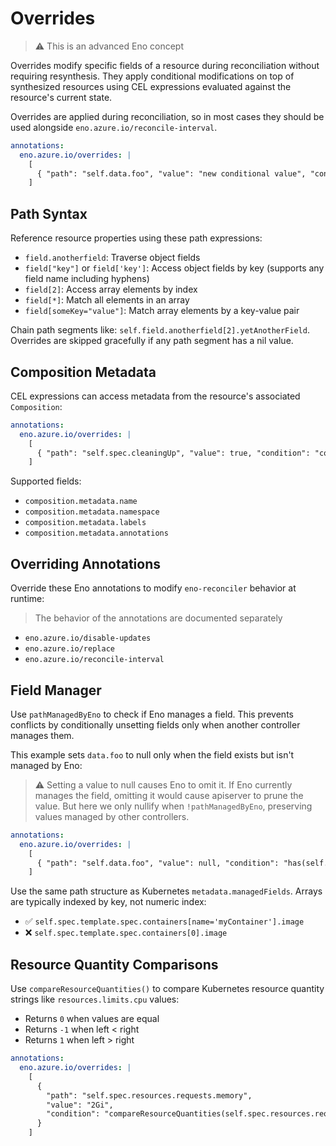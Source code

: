 # Overrides

> ⚠️ This is an advanced Eno concept

Overrides modify specific fields of a resource during reconciliation without requiring resynthesis.
They apply conditional modifications on top of synthesized resources using CEL expressions evaluated against the resource's current state.

Overrides are applied during reconciliation, so in most cases they should be used alongside `eno.azure.io/reconcile-interval`.

```yaml
annotations:
  eno.azure.io/overrides: |
    [
      { "path": "self.data.foo", "value": "new conditional value", "condition": "self.data.bar == 'baz'" }
    ]
```

## Path Syntax

Reference resource properties using these path expressions:

- `field.anotherfield`: Traverse object fields
- `field["key"]` or `field['key']`: Access object fields by key (supports any field name including hyphens)
- `field[2]`: Access array elements by index
- `field[*]`: Match all elements in an array
- `field[someKey="value"]`: Match array elements by a key-value pair

Chain path segments like: `self.field.anotherfield[2].yetAnotherField`. Overrides are skipped gracefully if any path segment has a nil value.


## Composition Metadata

CEL expressions can access metadata from the resource's associated `Composition`:

```yaml
annotations:
  eno.azure.io/overrides: |
    [
      { "path": "self.spec.cleaningUp", "value": true, "condition": "composition.metadata.deletionTimestamp != null" }
    ]
```

Supported fields:

- `composition.metadata.name`
- `composition.metadata.namespace`
- `composition.metadata.labels`
- `composition.metadata.annotations`

## Overriding Annotations

Override these Eno annotations to modify `eno-reconciler` behavior at runtime:

> The behavior of the annotations are documented separately

- `eno.azure.io/disable-updates`
- `eno.azure.io/replace`
- `eno.azure.io/reconcile-interval`

## Field Manager

Use `pathManagedByEno` to check if Eno manages a field. This prevents conflicts by conditionally unsetting fields only when another controller manages them.

This example sets `data.foo` to null only when the field exists but isn't managed by Eno:

> ⚠️ Setting a value to null causes Eno to omit it. If Eno currently manages the field, omitting it would cause apiserver to prune the value. But here we only nullify when `!pathManagedByEno`, preserving values managed by other controllers.

```yaml
annotations:
  eno.azure.io/overrides: |
    [
      { "path": "self.data.foo", "value": null, "condition": "has(self.data.foo) && !pathManagedByEno" }
    ]
```

Use the same path structure as Kubernetes `metadata.managedFields`. Arrays are typically indexed by key, not numeric index:

- ✅ `self.spec.template.spec.containers[name='myContainer'].image`
- ❌ `self.spec.template.spec.containers[0].image`

## Resource Quantity Comparisons

Use `compareResourceQuantities()` to compare Kubernetes resource quantity strings like `resources.limits.cpu` values:

- Returns `0` when values are equal
- Returns `-1` when left < right  
- Returns `1` when left > right

```yaml
annotations:
  eno.azure.io/overrides: |
    [
      {
        "path": "self.spec.resources.requests.memory",
        "value": "2Gi",
        "condition": "compareResourceQuantities(self.spec.resources.requests.memory, '1Gi') < 0"
      }
    ]
```
